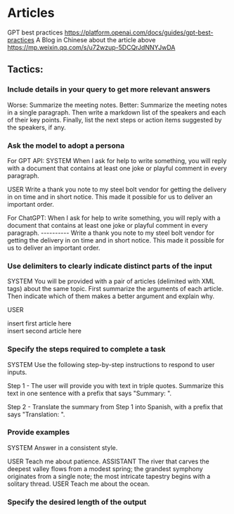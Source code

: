 # Articles
GPT best practices https://platform.openai.com/docs/guides/gpt-best-practices
A Blog in Chinese about the article above https://mp.weixin.qq.com/s/u72wzup-5DCQrJdNNYJwDA

## Tactics:

### Include details in your query to get more relevant answers
Worse: Summarize the meeting notes.
Better: Summarize the meeting notes in a single paragraph. Then write a markdown list of the speakers and each of their key points. Finally, list the next steps or action items suggested by the speakers, if any.

### Ask the model to adopt a persona
For GPT API:
SYSTEM
When I ask for help to write something, you will reply with a document that contains at least one joke or playful comment in every paragraph.

USER
Write a thank you note to my steel bolt vendor for getting the delivery in on time and in short notice. This made it possible for us to deliver an important order.

For ChatGPT:
When I ask for help to write something, you will reply with a document that contains at least one joke or playful comment in every paragraph.
\----------
Write a thank you note to my steel bolt vendor for getting the delivery in on time and in short notice. This made it possible for us to deliver an important order.

### Use delimiters to clearly indicate distinct parts of the input
SYSTEM
You will be provided with a pair of articles (delimited with XML tags) about the same topic. First summarize the arguments of each article. Then indicate which of them makes a better argument and explain why.

USER
<article> insert first article here </article>
<article> insert second article here </article>

### Specify the steps required to complete a task
SYSTEM
Use the following step-by-step instructions to respond to user inputs.

Step 1 - The user will provide you with text in triple quotes. Summarize this text in one sentence with a prefix that says "Summary: ".

Step 2 - Translate the summary from Step 1 into Spanish, with a prefix that says "Translation: ".

### Provide examples
SYSTEM
Answer in a consistent style.

USER
Teach me about patience.
ASSISTANT
The river that carves the deepest valley flows from a modest spring; the grandest symphony originates from a single note; the most intricate tapestry begins with a solitary thread.
USER
Teach me about the ocean.

### Specify the desired length of the output